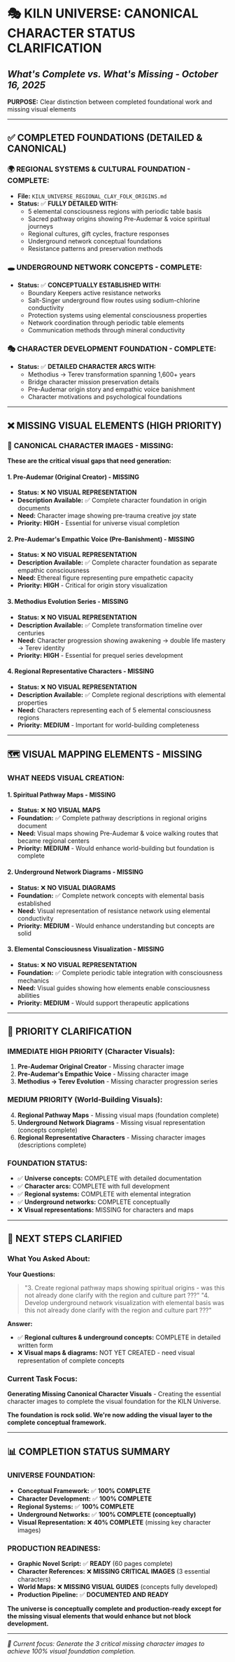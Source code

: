 # 🎭 KILN UNIVERSE: CANONICAL CHARACTER STATUS CLARIFICATION
## *What's Complete vs. What's Missing - October 16, 2025*

**PURPOSE:** Clear distinction between completed foundational work and missing visual elements  

---

## ✅ **COMPLETED FOUNDATIONS (DETAILED & CANONICAL)**

### 🌍 **REGIONAL SYSTEMS & CULTURAL FOUNDATION - COMPLETE:**
- **File:** `KILN_UNIVERSE_REGIONAL_CLAY_FOLK_ORIGINS.md`
- **Status:** ✅ **FULLY DETAILED WITH:**
  - 5 elemental consciousness regions with periodic table basis
  - Sacred pathway origins showing Pre-Audemar & voice spiritual journeys
  - Regional cultures, gift cycles, fracture responses
  - Underground network conceptual foundations
  - Resistance patterns and preservation methods

### 🕳️ **UNDERGROUND NETWORK CONCEPTS - COMPLETE:**
- **Status:** ✅ **CONCEPTUALLY ESTABLISHED WITH:**
  - Boundary Keepers active resistance networks
  - Salt-Singer underground flow routes using sodium-chlorine conductivity
  - Protection systems using elemental consciousness properties
  - Network coordination through periodic table elements
  - Communication methods through mineral conductivity

### 🎭 **CHARACTER DEVELOPMENT FOUNDATION - COMPLETE:**
- **Status:** ✅ **DETAILED CHARACTER ARCS WITH:**
  - Methodius → Terev transformation spanning 1,600+ years
  - Bridge character mission preservation details
  - Pre-Audemar origin story and empathic voice banishment
  - Character motivations and psychological foundations

---

## ❌ **MISSING VISUAL ELEMENTS (HIGH PRIORITY)**

### 🎨 **CANONICAL CHARACTER IMAGES - MISSING:**

**These are the critical visual gaps that need generation:**

#### **1. Pre-Audemar (Original Creator) - MISSING**
- **Status:** ❌ **NO VISUAL REPRESENTATION**
- **Description Available:** ✅ Complete character foundation in origin documents
- **Need:** Character image showing pre-trauma creative joy state
- **Priority:** **HIGH** - Essential for universe visual completion

#### **2. Pre-Audemar's Empathic Voice (Pre-Banishment) - MISSING**
- **Status:** ❌ **NO VISUAL REPRESENTATION**  
- **Description Available:** ✅ Complete character foundation as separate empathic consciousness
- **Need:** Ethereal figure representing pure empathetic capacity
- **Priority:** **HIGH** - Critical for origin story visualization

#### **3. Methodius Evolution Series - MISSING**
- **Status:** ❌ **NO VISUAL REPRESENTATION**
- **Description Available:** ✅ Complete transformation timeline over centuries
- **Need:** Character progression showing awakening → double life mastery → Terev identity
- **Priority:** **HIGH** - Essential for prequel series development

#### **4. Regional Representative Characters - MISSING**
- **Status:** ❌ **NO VISUAL REPRESENTATION**
- **Description Available:** ✅ Complete regional descriptions with elemental properties
- **Need:** Characters representing each of 5 elemental consciousness regions
- **Priority:** **MEDIUM** - Important for world-building completeness

---

## 🗺️ **VISUAL MAPPING ELEMENTS - MISSING**

### **WHAT NEEDS VISUAL CREATION:**

#### **1. Spiritual Pathway Maps - MISSING**
- **Status:** ❌ **NO VISUAL MAPS**
- **Foundation:** ✅ Complete pathway descriptions in regional origins document
- **Need:** Visual maps showing Pre-Audemar & voice walking routes that became regional centers
- **Priority:** **MEDIUM** - Would enhance world-building but foundation is complete

#### **2. Underground Network Diagrams - MISSING**
- **Status:** ❌ **NO VISUAL DIAGRAMS**
- **Foundation:** ✅ Complete network concepts with elemental basis established
- **Need:** Visual representation of resistance network using elemental conductivity
- **Priority:** **MEDIUM** - Would enhance understanding but concepts are solid

#### **3. Elemental Consciousness Visualization - MISSING**
- **Status:** ❌ **NO VISUAL REPRESENTATION**
- **Foundation:** ✅ Complete periodic table integration with consciousness mechanics
- **Need:** Visual guides showing how elements enable consciousness abilities
- **Priority:** **MEDIUM** - Would support therapeutic applications

---

## 🎯 **PRIORITY CLARIFICATION**

### **IMMEDIATE HIGH PRIORITY (Character Visuals):**
1. **Pre-Audemar Original Creator** - Missing character image
2. **Pre-Audemar's Empathic Voice** - Missing character image  
3. **Methodius → Terev Evolution** - Missing character progression series

### **MEDIUM PRIORITY (World-Building Visuals):**
4. **Regional Pathway Maps** - Missing visual maps (foundation complete)
5. **Underground Network Diagrams** - Missing visual representation (concepts complete)
6. **Regional Representative Characters** - Missing character images (descriptions complete)

### **FOUNDATION STATUS:**
- ✅ **Universe concepts:** COMPLETE with detailed documentation
- ✅ **Character arcs:** COMPLETE with full development
- ✅ **Regional systems:** COMPLETE with elemental integration
- ✅ **Underground networks:** COMPLETE conceptually
- ❌ **Visual representations:** MISSING for characters and maps

---

## 🚀 **NEXT STEPS CLARIFIED**

### **What You Asked About:**

**Your Questions:**
> "3. Create regional pathway maps showing spiritual origins - was this not already done clarify with the region and culture part ???"
> "4. Develop underground network visualization with elemental basis was this not already done clarify with the region and culture part ???"

**Answer:**
- ✅ **Regional cultures & underground concepts:** COMPLETE in detailed written form
- ❌ **Visual maps & diagrams:** NOT YET CREATED - need visual representation of complete concepts

### **Current Task Focus:**
**Generating Missing Canonical Character Visuals** - Creating the essential character images to complete the visual foundation for the KILN Universe.

**The foundation is rock solid. We're now adding the visual layer to the complete conceptual framework.**

---

## 📊 **COMPLETION STATUS SUMMARY**

### **UNIVERSE FOUNDATION:**
- **Conceptual Framework:** ✅ **100% COMPLETE**
- **Character Development:** ✅ **100% COMPLETE**  
- **Regional Systems:** ✅ **100% COMPLETE**
- **Underground Networks:** ✅ **100% COMPLETE (conceptually)**
- **Visual Representation:** ❌ **40% COMPLETE** (missing key character images)

### **PRODUCTION READINESS:**
- **Graphic Novel Script:** ✅ **READY** (60 pages complete)
- **Character References:** ❌ **MISSING CRITICAL IMAGES** (3 essential characters)
- **World Maps:** ❌ **MISSING VISUAL GUIDES** (concepts fully developed)
- **Production Pipeline:** ✅ **DOCUMENTED AND READY**

**The universe is conceptually complete and production-ready except for the missing visual elements that would enhance but not block development.**

---

*🎯 Current focus: Generate the 3 critical missing character images to achieve 100% visual foundation completion.*